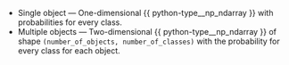 
- Single object — One-dimensional {{ python-type__np_ndarray }} with probabilities for every class.
- Multiple objects — Two-dimensional {{ python-type__np_ndarray }} of shape `(number_of_objects, number_of_classes)` with the probability for every class for each object.
